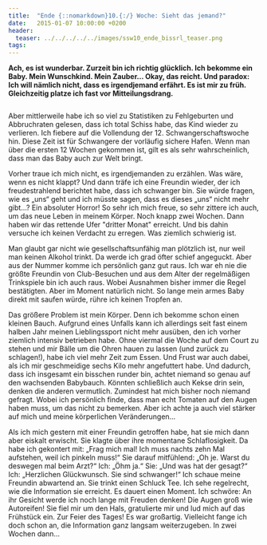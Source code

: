 ```yaml
---
title:  "Ende {::nomarkdown}10.{:/} Woche: Sieht das jemand?"
date:   2015-01-07 10:00:00 +0200
header:
  teaser: ../../../../../images/ssw10_ende_bissrl_teaser.png
tags:
---
```

**​Ach, es ist wunderbar. Zurzeit bin ich richtig glücklich. Ich bekomme ein Baby. Mein Wunschkind. Mein Zauber… Okay, das reicht. Und paradox: Ich will nämlich nicht, dass es irgendjemand erfährt. Es ist mir zu früh. Gleichzeitig platze ich fast vor Mitteilungsdrang.**

<figure>
  <img src="../../../../../images/ssw10_ende_bissrl.jpg" alt="">
  <figcaption></figcaption>
</figure>

Aber mittlerweile habe ich so viel zu Statistiken zu Fehlgeburten und Abbruchraten gelesen, dass ich total Schiss habe, das Kind wieder zu verlieren. Ich fiebere auf die Vollendung der 12. Schwangerschaftswoche hin. Diese Zeit ist für Schwangere der vorläufig sichere Hafen. Wenn man über die ersten 12 Wochen gekommen ist, gilt es als sehr wahrscheinlich, dass man das Baby auch zur Welt bringt.

Vorher traue ich mich nicht, es irgendjemanden zu erzählen. Was wäre, wenn es nicht klappt? Und dann träfe ich eine Freundin wieder, der ich freudestrahlend berichtet habe, dass ich schwanger bin. Sie würde fragen, wie es „uns“ geht und ich müsste sagen, dass es dieses „uns“ nicht mehr gibt...? Ein absoluter Horror! So sehr ich mich freue, so sehr zittere ich auch, um das neue Leben in meinem Körper. Noch knapp zwei Wochen. Dann haben wir das rettende Ufer "dritter Monat" erreicht. Und bis dahin versuche ich keinen Verdacht zu erregen. Was ziemlich schwierig ist.

Man glaubt gar nicht wie gesellschaftsunfähig man plötzlich ist, nur weil man keinen Alkohol trinkt. Da werde ich grad öfter schief angeguckt. Aber aus der Nummer komme ich persönlich ganz gut raus. Ich war eh nie die größte Freundin von Club-Besuchen und aus dem Alter der regelmäßigen Trinkspiele bin ich auch raus. Wobei Ausnahmen bisher immer die Regel bestätigten. Aber im Moment natürlich nicht. So lange mein armes Baby direkt mit saufen würde, rühre ich keinen Tropfen an.

Das größere Problem ist mein Körper. Denn ich bekomme schon einen kleinen Bauch. Aufgrund eines Unfalls kann ich allerdings seit fast einem halben Jahr meinen Lieblingssport nicht mehr ausüben, den ich vorher ziemlich intensiv betrieben habe. Ohne viermal die Woche auf dem Court zu stehen und mir Bälle um die Ohren hauen zu lassen (und zurück zu schlagen!), habe ich viel mehr Zeit zum Essen. Und Frust war auch dabei, als ich mir geschmeidige sechs Kilo mehr angefuttert habe. Und dadurch, dass ich insgesamt ein bisschen runder bin, achtet niemand so genau auf den wachsenden Babybauch. Könnten schließlich auch Kekse drin sein, denken die anderen vermutlich. Zumindest hat mich bisher noch niemand gefragt. Wobei ich persönlich finde, dass man echt Tomaten auf den Augen haben muss, um das nicht zu bemerken. Aber ich achte ja auch viel stärker auf mich und meine körperlichen Veränderungen…

Als ich mich gestern mit einer Freundin getroffen habe, hat sie mich dann aber eiskalt erwischt. Sie klagte über ihre momentane Schlaflosigkeit. Da habe ich gekontert mit: „Frag mich mal! Ich muss nachts zehn Mal aufstehen, weil ich pinkeln muss!“ Sie darauf mitfühlend: „Oh je. Warst du deswegen mal beim Arzt?“ Ich: „Öhm ja.“ Sie: „Und was hat der gesagt?“ Ich: „Herzlichen Glückwunsch. Sie sind schwanger!“
Ich schaue meine Freundin abwartend an. Sie trinkt einen Schluck Tee. Ich sehe regelrecht, wie die Information sie erreicht. Es dauert einen Moment. Ich schwöre: An ihr Gesicht werde ich noch lange mit Freuden denken! Die Augen groß wie Autoreifen! Sie fiel mir um den Hals, gratulierte mir und lud mich auf das Frühstück ein. Zur Feier des Tages! Es war großartig. Vielleicht fange ich doch schon an, die Information ganz langsam weiterzugeben. In zwei Wochen dann…
